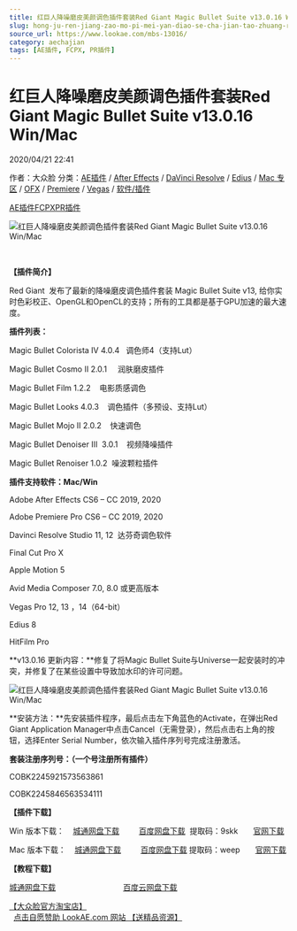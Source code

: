 ```yaml
---
title: 红巨人降噪磨皮美颜调色插件套装Red Giant Magic Bullet Suite v13.0.16 Win/Mac
slug: hong-ju-ren-jiang-zao-mo-pi-mei-yan-diao-se-cha-jian-tao-zhuang-red-giant-magic-bullet-suite-v13-0-16-win-mac
source_url: https://www.lookae.com/mbs-13016/
category: aechajian
tags: [AE插件, FCPX, PR插件]
---
```

# 红巨人降噪磨皮美颜调色插件套装Red Giant Magic Bullet Suite v13.0.16 Win/Mac

2020/04/21 22:41

作者：大众脸
分类：[AE插件](https://www.lookae.com/after-effects/aechajian/) / [After Effects](https://www.lookae.com/after-effects/) / [DaVinci Resolve](https://www.lookae.com/qitarjcj/resolvezy/) / [Edius](https://www.lookae.com/qitarjcj/ediuszy/) / [Mac 专区](https://www.lookae.com/mac-osx/) / [OFX](https://www.lookae.com/qitarjcj/ofxzy/) / [Premiere](https://www.lookae.com/qitarjcj/premierezy/) / [Vegas](https://www.lookae.com/qitarjcj/vegaszy/) / [软件/插件](https://www.lookae.com/qitarjcj/)

[AE插件](https://www.lookae.com/tag/ae%e6%8f%92%e4%bb%b6/)[FCPX](https://www.lookae.com/tag/fcpx/)[PR插件](https://www.lookae.com/tag/pr%e6%8f%92%e4%bb%b6/)

![红巨人降噪磨皮美颜调色插件套装Red Giant Magic Bullet Suite v13.0.16 Win/Mac](https://www.lookae.com/wp-content/uploads/2016/10/MBS13.jpg "红巨人降噪磨皮美颜调色插件套装Red Giant Magic Bullet Suite v13.0.16 Win/Mac-LookAE.com")

[﻿](https://cloud.video.taobao.com//play/u/705956171/p/1/e/6/t/1/50106864664.mp4)

**【插件简介】**

Red Giant  发布了最新的降噪磨皮调色插件套装 Magic Bullet Suite v13, 给你实时色彩校正、OpenGL和OpenCL的支持；所有的工具都是基于GPU加速的最大速度。

**插件列表：**

Magic Bullet Colorista IV 4.0.4   调色师4（支持Lut）

Magic Bullet Cosmo II 2.0.1     润肤磨皮插件

Magic Bullet Film 1.2.2    电影质感调色

Magic Bullet Looks 4.0.3    调色插件（多预设、支持Lut）

Magic Bullet Mojo II 2.0.2    快速调色

Magic Bullet Denoiser III  3.0.1    视频降噪插件

Magic Bullet Renoiser 1.0.2  噪波颗粒插件

**插件支持软件：Mac/Win**

Adobe After Effects CS6 – CC 2019, 2020

Adobe Premiere Pro CS6 – CC 2019, 2020

Davinci Resolve Studio 11, 12  达芬奇调色软件

Final Cut Pro X

Apple Motion 5

Avid Media Composer 7.0, 8.0 或更高版本

Vegas Pro 12, 13 ，14（64-bit）

Edius 8

HitFilm Pro

**v13.0.16 更新内容：**修复了将Magic Bullet Suite与Universe一起安装时的冲突，并修复了在某些设置中导致加水印的许可问题。

![红巨人降噪磨皮美颜调色插件套装Red Giant Magic Bullet Suite v13.0.16 Win/Mac](https://img.alicdn.com/imgextra/i3/705956171/O1CN01J161nX1vSMhCzEUfN_!!705956171.png "红巨人降噪磨皮美颜调色插件套装Red Giant Magic Bullet Suite v13.0.16 Win/Mac-LookAE.com")

**安装方法：**先安装插件程序，最后点击左下角蓝色的Activate，在弹出Red Giant Application Manager中点击Cancel（无需登录），然后点击右上角的按钮，选择Enter Serial Number，依次输入插件序列号完成注册激活。

**套装注册序列号：（一个号注册所有插件）**

COBK2245921573563861

COBK2245846563534111

**【插件下载】**

Win 版本下载：    [城通网盘下载](https://72k.us/file/680462-438779102)         [百度网盘下载](https://pan.baidu.com/s/1VQulpWRMWGwG2zYxW9nrsQ)  提取码：9skk       [官网下载](https://downloads.redgiant.com/redgiant/products/singlesuites/magicbullet/archive/MBSuite_Win_Full_13.0.16.zip)

Mac 版本下载：    [城通网盘下载](https://72k.us/file/680462-438779073)         [百度网盘下载](https://pan.baidu.com/s/1Osc71rokzmQ9lS7ftxE3kA) 提取码：weep       [官网下载](https://downloads.redgiant.com/redgiant/products/singlesuites/magicbullet/archive/MBSuite_Mac_Full_13.0.16.zip)

**【教程下载】**

[城通网盘下载](http://lookae.ctfile.com/fs/EOV159613519)                               [百度云网盘下载](https://pan.baidu.com/s/1nu7VFYT)

[【大众脸官方淘宝店】](https://lookae.taobao.com/)                [点击自愿赞助 LookAE.com 网站 【送精品资源】](https://www.lookae.com/sponsor/)
